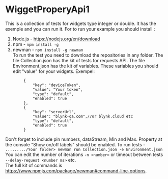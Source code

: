 # WiggetProperyApi1
This is a collection of tests for widgets type integer or double. It has the exemple and you can run it.
For to run your example you should  install :
  1. Node.js - <https://nodejs.org/en/download>
  2. npm - ```npm install -g```
  3. newman - ```npm install -g newman```                                         
To run the test you need to download the repositories in any folder.
The file Collection.json has the kit of tests for requests API.
The file Environment.json has the kit of variables. These variables you should
edit "value" for your widgets. 
Exempel:                   
``` "values": [
		{
			"key": "deviceToken",
			"value": "Your token",
			"type": "default",
			"enabled": true
		},
		{
			"key": "serverUrl",
			"value": "blynk-qa.com",//or blynk.cloud etc
			"type": "default",
			"enabled": true
		}
```                                                   


Don't forget to include pin numbers, dataStream, Min and Max. Property at the console "Show on/off labels" should be enabled.
To run tests - 
                       ```........./Your folder> newman run Collection.json -e Environment.json```              	  
You can edit the number of iterations  ``` -n <number> ``` or timeout between tests ``` --delay-request <number ms> ``` etc.         
The full kit of commands is <https://www.npmjs.com/package/newman#command-line-options>.
